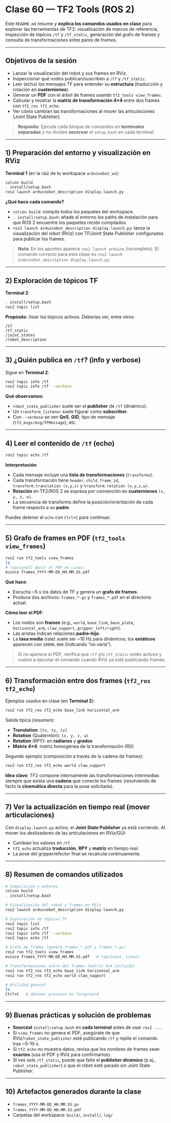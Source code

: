 # Clase 60 — **TF2 Tools** (ROS 2)

Este `README.md` resume y **explica los comandos usados en clase** para explorar las herramientas de TF2: visualización de marcos de referencia, inspección de tópicos `/tf` y `/tf_static`, generación del grafo de frames y consulta de transformaciones entre pares de frames.

---

## Objetivos de la sesión
- Lanzar la visualización del robot y sus frames en RViz.
- Inspeccionar qué nodos publican/suscriben a `/tf` y `/tf_static`.
- Leer (echo) los mensajes TF para entender su **estructura** (traducción y rotación en **cuaterniones**).
- Generar un **PDF** con el árbol de frames usando `tf2_tools view_frames`.
- Calcular y mostrar la **matriz de transformación 4×4** entre dos frames con `tf2_ros tf2_echo`.
- Ver cómo cambian las transformaciones al mover las articulaciones (Joint State Publisher).

> **Requisito**: Ejecuta cada bloque de comandos en **terminales separadas** y no olvides **sourcear** el `setup.bash` en cada terminal.

---

## 1) Preparación del entorno y visualización en RViz

**Terminal 1** (en la raíz de tu workspace `arduinobot_ws`):

```bash
colcon build
. install/setup.bash
ros2 launch arduinobot_description display.launch.py
```

**¿Qué hace cada comando?**

- `colcon build`: compila todos los paquetes del workspace.
- `. install/setup.bash`: añade al entorno los paths de instalación para que ROS 2 encuentre los paquetes recién compilados.
- `ros2 launch arduinobot_description display.launch.py`: lanza la visualización del robot (RViz) con TF/Joint State Publisher configurados para publicar los frames.

> **Nota**: En los apuntes aparece `ros2 launch arduino` (incompleto). El comando correcto para esta clase es `ros2 launch arduinobot_description display.launch.py`.

---

## 2) Exploración de tópicos TF

**Terminal 2**:

```bash
. install/setup.bash
ros2 topic list
```

**Propósito**: listar los tópicos activos. Deberías ver, entre otros:  

```
/tf
/tf_static
/joint_states
/robot_description
```

---

## 3) ¿Quién publica en `/tf`? (info y verbose)

Sigue en **Terminal 2**:

```bash
ros2 topic info /tf
ros2 topic info /tf --verbose
```

**Qué observamos**:
- `robot_state_publisher` suele ser el **publisher** de `/tf` (dinámico).
- Un `transform_listener` suele figurar como **subscriber**.
- Con `--verbose` se ven **QoS**, **GID**, tipo de mensaje (`tf2_msgs/msg/TFMessage`), etc.

---

## 4) Leer el contenido de `/tf` (echo)

```bash
ros2 topic echo /tf
```

**Interpretación**:
- Cada mensaje incluye una **lista de transformaciones** (`transforms`).
- Cada transformación tiene `header`, `child_frame_id`, `transform.translation (x,y,z)` y `transform.rotation (x,y,z,w)`.
- **Rotación** en TF2/ROS 2 se expresa por convención en **cuaterniones** `(x, y, z, w)`.
- La secuencia de transforms define la posición/orientación de cada frame respecto a su **padre**.

Puedes detener el `echo` con `Ctrl+C` para continuar.

---

## 5) Grafo de frames en PDF (`tf2_tools view_frames`)

```bash
ros2 run tf2_tools view_frames
ls
# (opcional) Abrir el PDF en Linux:
evince frames_YYYY-MM-DD_HH.MM.SS.pdf
```

**Qué hace**:
- Escucha ~5 s los datos de TF y genera un **grafo de frames**.
- Produce dos archivos: `frames_*.gv` y `frames_*.pdf` en el directorio actual.

**Cómo leer el PDF**:
- Los nodos son **frames** (e.g., `world`, `base_link`, `base_plate`, `horizontal_arm`, `claw_support`, `gripper_left/right`).
- Las aristas indican relaciones **padre–hijo**.
- La **tasa media** (rate) suele ser ~10 Hz para dinámicos; los **estáticos** aparecen con `10000.000` (indicando “no varía”).

> Si no aparece el PDF, verifica que `/tf` y/o `/tf_static` estén activos y vuelve a ejecutar el comando cuando RViz ya esté publicando frames.

---

## 6) Transformación entre dos frames (`tf2_ros tf2_echo`)

Ejemplos usados en clase (en **Terminal 2**):

```bash
ros2 run tf2_ros tf2_echo base_link horizontal_arm
```

Salida típica (resumen):
- **Translation**: `[tx, ty, tz]`
- **Rotation** (Quaternion): `(x, y, z, w)`
- **Rotation** (RPY): en **radianes** y **grados**
- **Matrix 4×4**: matriz homogénea de la transformación (R|t)

Segundo ejemplo (composición a través de la cadena de frames):

```bash
ros2 run tf2_ros tf2_echo world claw_support
```

**Idea clave**: TF2 compone internamente las transformaciones intermedias siempre que exista una **cadena** que conecte los frames (resolviendo de facto la **cinemática directa** para la pose solicitada).

---

## 7) Ver la actualización en tiempo real (mover articulaciones)

Con `display.launch.py` activo, el **Joint State Publisher** ya está corriendo. Al mover los deslizadores de las articulaciones en RViz/GUI:
- Cambian los valores en `/tf`.
- `tf2_echo` actualiza **traducción**, **RPY** y **matriz** en tiempo real.
- La pose del gripper/efector final se recalcula continuamente.

---

## 8) Resumen de comandos utilizados

```bash
# Compilación y entorno
colcon build
. install/setup.bash

# Visualización del robot y frames en RViz
ros2 launch arduinobot_description display.launch.py

# Exploración de tópicos TF
ros2 topic list
ros2 topic info /tf
ros2 topic info /tf --verbose
ros2 topic echo /tf

# Grafo de frames (genera frames_*.pdf y frames_*.gv)
ros2 run tf2_tools view_frames
evince frames_YYYY-MM-DD_HH.MM.SS.pdf   # (opcional, Linux)

# Transformaciones entre dos frames (matriz 4x4 incluida)
ros2 run tf2_ros tf2_echo base_link horizontal_arm
ros2 run tf2_ros tf2_echo world claw_support

# Utilidad general
ls
Ctrl+C   # detener procesos en foreground
```

---

## 9) Buenas prácticas y solución de problemas

- **Sourcéal** `install/setup.bash` en **cada terminal** antes de usar `ros2 ...`.
- Si `view_frames` no genera el PDF, asegúrate de que RViz/`robot_state_publisher` esté publicando `/tf` y repite el comando tras ~5–10 s.
- Si `tf2_echo` no muestra datos, revisa que los nombres de frames sean **exactos** (usa el PDF y RViz para confirmarlos).
- Si ves solo `/tf_static`, puede que falte el **publisher dinámico** (p.ej., `robot_state_publisher`) o que el robot esté parado sin Joint State Publisher.

---

## 10) Artefactos generados durante la clase
- `frames_YYYY-MM-DD_HH.MM.SS.gv`
- `frames_YYYY-MM-DD_HH.MM.SS.pdf`
- Carpetas del workspace: `build/`, `install/`, `log/`
